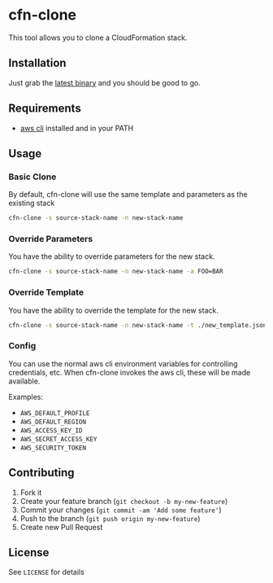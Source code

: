 # cfn-clone

This tool allows you to clone a CloudFormation stack.

## Installation

Just grab the [latest binary](https://github.com/thbishop/mmfa/releases/latest) and you should be good to go.

## Requirements

* [aws cli](http://aws.amazon.com/cli/) installed and in your PATH

## Usage

### Basic Clone

By default, cfn-clone will use the same template and parameters as the existing stack
```sh
cfn-clone -s source-stack-name -n new-stack-name
```

### Override Parameters

You have the ability to override parameters for the new stack.
```sh
cfn-clone -s source-stack-name -n new-stack-name -a FOO=BAR
```

### Override Template

You have the ability to override the template for the new stack.
```sh
cfn-clone -s source-stack-name -n new-stack-name -t ./new_template.json
```

### Config

You can use the normal aws cli environment variables for controlling credentials, etc. When cfn-clone invokes the aws cli, these will be made available.

Examples:

* `AWS_DEFAULT_PROFILE`
* `AWS_DEFAULT_REGION`
* `AWS_ACCESS_KEY_ID`
* `AWS_SECRET_ACCESS_KEY`
* `AWS_SECURITY_TOKEN`

## Contributing

1. Fork it
2. Create your feature branch (`git checkout -b my-new-feature`)
3. Commit your changes (`git commit -am 'Add some feature'`)
4. Push to the branch (`git push origin my-new-feature`)
5. Create new Pull Request

## License

See `LICENSE` for details
